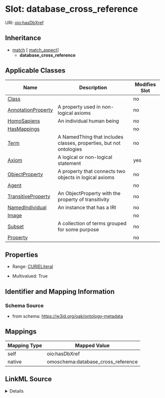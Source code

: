 

# Slot: database_cross_reference



URI: [oio:hasDbXref](http://www.geneontology.org/formats/oboInOwl#hasDbXref)




## Inheritance

* [match](match.md) [ [match_aspect](match_aspect.md)]
    * **database_cross_reference**






## Applicable Classes

| Name | Description | Modifies Slot |
| --- | --- | --- |
| [Class](Class.md) |  |  no  |
| [AnnotationProperty](AnnotationProperty.md) | A property used in non-logical axioms |  no  |
| [HomoSapiens](HomoSapiens.md) | An individual human being |  no  |
| [HasMappings](HasMappings.md) |  |  no  |
| [Term](Term.md) | A NamedThing that includes classes, properties, but not ontologies |  no  |
| [Axiom](Axiom.md) | A logical or non-logical statement |  yes  |
| [ObjectProperty](ObjectProperty.md) | A property that connects two objects in logical axioms |  no  |
| [Agent](Agent.md) |  |  no  |
| [TransitiveProperty](TransitiveProperty.md) | An ObjectProperty with the property of transitivity |  no  |
| [NamedIndividual](NamedIndividual.md) | An instance that has a IRI |  no  |
| [Image](Image.md) |  |  no  |
| [Subset](Subset.md) | A collection of terms grouped for some purpose |  no  |
| [Property](Property.md) |  |  no  |







## Properties

* Range: [CURIELiteral](CURIELiteral.md)

* Multivalued: True





## Identifier and Mapping Information







### Schema Source


* from schema: https://w3id.org/oak/ontology-metadata




## Mappings

| Mapping Type | Mapped Value |
| ---  | ---  |
| self | oio:hasDbXref |
| native | omoschema:database_cross_reference |




## LinkML Source

<details>
```yaml
name: database_cross_reference
from_schema: https://w3id.org/oak/ontology-metadata
rank: 1000
is_a: match
slot_uri: oio:hasDbXref
alias: database_cross_reference
domain_of:
- HasMappings
- Axiom
range: CURIELiteral
multivalued: true

```
</details>